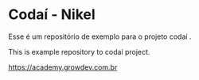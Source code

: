 # Codaí - Nikel

Esse é um repositório de exemplo para o projeto codaí .

This is example repository to codaí project.

https://academy.growdev.com.br
